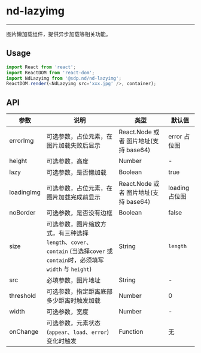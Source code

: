# nd-lazyimg
---

图片懒加载组件，提供异步加载等相关功能。

## Usage

```js
import React from 'react';
import ReactDOM from 'react-dom';
import NdLazyimg from '@sdp.nd/nd-lazyimg';
ReactDOM.render(<NdLazyimg src='xxx.jpg' />, container);
```

## API

| 参数 | 说明 | 类型 | 默认值 |
| --- | --- | --- | --- |
| errorImg | 可选参数，占位元素，在图片加载失败后显示 | React.Node 或者 图片地址(支持 base64) | error 占位图 |
| height | 可选参数，高度 | Number | - |
| lazy | 可选参数，是否懒加载 | Boolean | true |
| loadingImg | 可选参数，占位元素，在图片加载完成前显示 | React.Node 或者 图片地址(支持 base64) | loading 占位图 |
| noBorder | 可选参数，是否没有边框 | Boolean | false |
| size | 可选参数，图片缩放方式，有三种选择 `length`、`cover`、`contain` (当选择`cover` 或 `contain`时，必须填写 `width` 与 `height`) | String | `length` |
| src | 必填参数，图片地址 | String | - |
| threshold | 可选参数，指定距离底部多少距离时触发加载 | Number | 0 |
| width | 可选参数，宽度 | Number | - |
| onChange | 可选参数，元素状态(`appear`、`load`、`error`)变化时触发 | Function | 无 |
